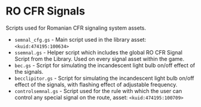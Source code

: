 # RO CFR Signals

Scripts used for Romanian CFR signaling system assets.

- `semnal_cfg.gs` - Main script used in the library asset: `<kuid:474195:100634>`
- `ssemnal.gs` - Helper script which includes the global RO CFR Signal Script from the Library. Used on every signal asset within the game.
- `bec.gs` - Script for simulating the incandescent light bulb on/off effect of the signals.
- `becclipitor.gs` - Script for simulating the incandescent light bulb on/off effect of the signals, with flashing effect of adjustable frequency.
- `controlsemnal.gs` - Script used for the rule with which the user can control any special signal on the route, asset: `<kuid:474195:100709>`
